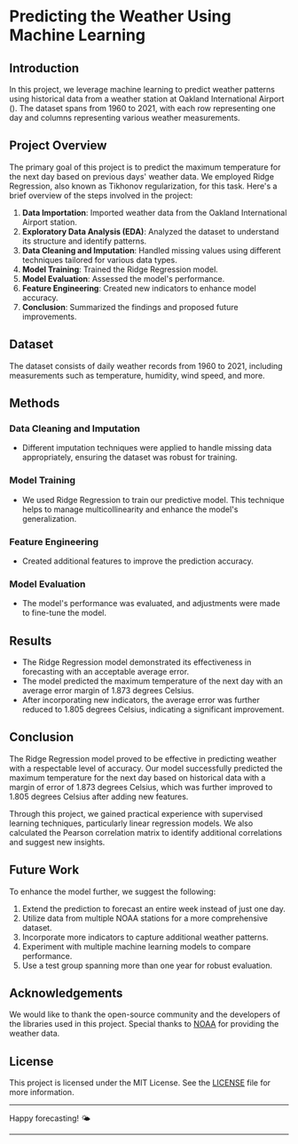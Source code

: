 # Predicting the Weather Using Machine Learning

## Introduction
In this project, we leverage machine learning to predict weather patterns using historical data from a weather station at Oakland International Airport (). The dataset spans from 1960 to 2021, with each row representing one day and columns representing various weather measurements.

## Project Overview
The primary goal of this project is to predict the maximum temperature for the next day based on previous days' weather data. We employed Ridge Regression, also known as Tikhonov regularization, for this task. Here's a brief overview of the steps involved in the project:

1. **Data Importation**: Imported weather data from the Oakland International Airport station.
2. **Exploratory Data Analysis (EDA)**: Analyzed the dataset to understand its structure and identify patterns.
3. **Data Cleaning and Imputation**: Handled missing values using different techniques tailored for various data types.
4. **Model Training**: Trained the Ridge Regression model.
5. **Model Evaluation**: Assessed the model's performance.
6. **Feature Engineering**: Created new indicators to enhance model accuracy.
7. **Conclusion**: Summarized the findings and proposed future improvements.

## Dataset
The dataset consists of daily weather records from 1960 to 2021, including measurements such as temperature, humidity, wind speed, and more. 

## Methods
### Data Cleaning and Imputation
- Different imputation techniques were applied to handle missing data appropriately, ensuring the dataset was robust for training.

### Model Training
- We used Ridge Regression to train our predictive model. This technique helps to manage multicollinearity and enhance the model's generalization.

### Feature Engineering
- Created additional features to improve the prediction accuracy.

### Model Evaluation
- The model's performance was evaluated, and adjustments were made to fine-tune the model.

## Results
- The Ridge Regression model demonstrated its effectiveness in forecasting with an acceptable average error.
- The model predicted the maximum temperature of the next day with an average error margin of 1.873 degrees Celsius.
- After incorporating new indicators, the average error was further reduced to 1.805 degrees Celsius, indicating a significant improvement.

## Conclusion
The Ridge Regression model proved to be effective in predicting weather with a respectable level of accuracy. Our model successfully predicted the maximum temperature for the next day based on historical data with a margin of error of 1.873 degrees Celsius, which was further improved to 1.805 degrees Celsius after adding new features.

Through this project, we gained practical experience with supervised learning techniques, particularly linear regression models. We also calculated the Pearson correlation matrix to identify additional correlations and suggest new insights.

## Future Work
To enhance the model further, we suggest the following:
1. Extend the prediction to forecast an entire week instead of just one day.
2. Utilize data from multiple NOAA stations for a more comprehensive dataset.
3. Incorporate more indicators to capture additional weather patterns.
4. Experiment with multiple machine learning models to compare performance.
5. Use a test group spanning more than one year for robust evaluation.

## Acknowledgements
We would like to thank the open-source community and the developers of the libraries used in this project. Special thanks to [NOAA](https://www.ncdc.noaa.gov/cdo-web/search) for providing the weather data.

## License
This project is licensed under the MIT License. See the [LICENSE](LICENSE) file for more information.

---

Happy forecasting! 🌤️

---